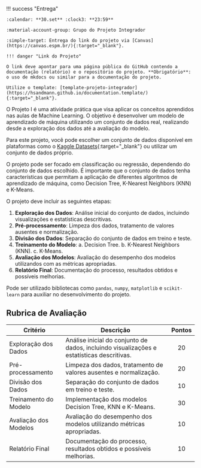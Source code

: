
!!! success "Entrega"

    :calendar: **30.set** :clock3: **23:59**

    :material-account-group: Grupo do Projeto Integrador

    :simple-target: Entrega do link do projeto via [Canvas](https://canvas.espm.br/){:target="_blank"}.
    
    !!! danger "Link do Projeto"
    
    O link deve apontar para uma página pública do GitHub contendo a documentação (relatório) e o repositório do projeto. **Obrigatório**: o uso de mkdocs ou similar para a documentação do projeto.
    
    Utilize o template: [template-projeto-integrador](https://hsandmann.github.io/documentation.template/){:target="_blank"}.

O Projeto I é uma atividade prática que visa aplicar os conceitos aprendidos nas aulas de Machine Learning. O objetivo é desenvolver um modelo de aprendizado de máquina utilizando um conjunto de dados real, realizando desde a exploração dos dados até a avaliação do modelo.

Para este projeto, você pode escolher um conjunto de dados disponível em plataformas como o [Kaggle Datasets](https://www.kaggle.com/datasets){:target="_blank"} ou utilizar um conjunto de dados próprio.

O projeto pode ser focado em classificação ou regressão, dependendo do conjunto de dados escolhido. É importante que o conjunto de dados tenha características que permitam a aplicação de diferentes algoritmos de aprendizado de máquina, como Decision Tree, K-Nearest Neighbors (KNN) e K-Means.

O projeto deve incluir as seguintes etapas:

1. **Exploração dos Dados**: Análise inicial do conjunto de dados, incluindo visualizações e estatísticas descritivas.
2. **Pré-processamento**: Limpeza dos dados, tratamento de valores ausentes e normalização.
3. **Divisão dos Dados**: Separação do conjunto de dados em treino e teste.
4. **Treinamento do Modelo**:
    a. Decision Tree.
    b. K-Nearest Neighbors (KNN).
    c. K-Means.
5. **Avaliação dos Modelos**: Avaliação do desempenho dos modelos utilizandos com as métricas apropriadas.
6. **Relatório Final**: Documentação do processo, resultados obtidos e possíveis melhorias.

Pode ser utilizado bibliotecas como `pandas`, `numpy`, `matplotlib` e `scikit-learn` para auxiliar no desenvolvimento do projeto.

## Rubrica de Avaliação

| Critério | Descrição | Pontos |
|----------|-----------|:------:|
| Exploração dos Dados | Análise inicial do conjunto de dados, incluindo visualizações e estatísticas descritivas. | 20 |
| Pré-processamento | Limpeza dos dados, tratamento de valores ausentes e normalização. | 20 |
| Divisão dos Dados | Separação do conjunto de dados em treino e teste. | 10 |
| Treinamento do Modelo | Implementação dos modelos Decision Tree, KNN e K-Means. | 30 |
| Avaliação dos Modelos | Avaliação do desempenho dos modelos utilizando métricas apropriadas. | 10 |
| Relatório Final | Documentação do processo, resultados obtidos e possíveis melhorias. | 10 |
